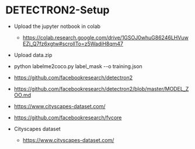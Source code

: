 # DETECTRON2-Setup

- Upload the jupyter notbook in colab
  - https://colab.research.google.com/drive/1GSOJ0whuG86246LHVuwEZj_Q7fz6xgtw#scrollTo=z5WadiH8qm47

- Upload data.zip 

- python labelme2coco.py label_mask --o training.json

- https://github.com/facebookresearch/detectron2

- https://github.com/facebookresearch/detectron2/blob/master/MODEL_ZOO.md

- https://www.cityscapes-dataset.com/

- https://github.com/facebookresearch/fvcore

- Cityscapes dataset
  - https://www.cityscapes-dataset.com/
